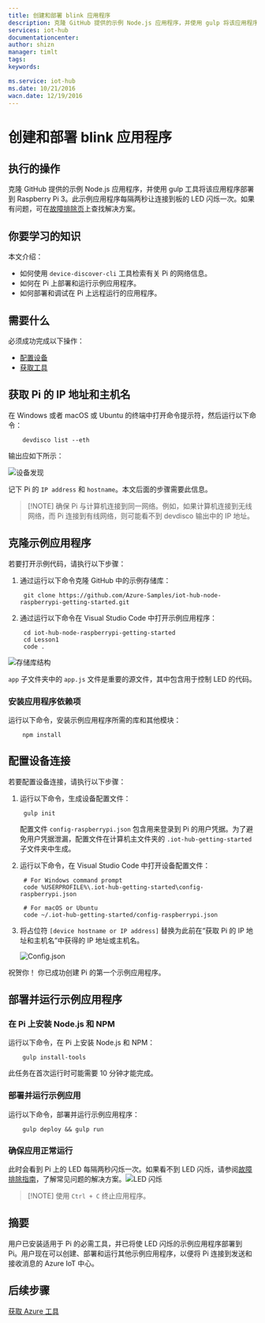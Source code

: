 ```yaml
---
title: 创建和部署 blink 应用程序
description: 克隆 GitHub 提供的示例 Node.js 应用程序，并使用 gulp 将该应用程序部署到 Raspberry Pi 3 板。此示例应用程序每隔两秒让连接到板的 LED 闪烁一次。
services: iot-hub
documentationcenter: 
author: shizn
manager: timlt
tags: 
keywords: 

ms.service: iot-hub
ms.date: 10/21/2016
wacn.date: 12/19/2016
---
```


# 创建和部署 blink 应用程序
## 执行的操作
克隆 GitHub 提供的示例 Node.js 应用程序，并使用 gulp 工具将该应用程序部署到 Raspberry Pi 3。此示例应用程序每隔两秒让连接到板的 LED 闪烁一次。如果有问题，可在[故障排除页](./iot-hub-raspberry-pi-kit-node-troubleshooting.md)上查找解决方案。

## 你要学习的知识
本文介绍：

* 如何使用 `device-discover-cli` 工具检索有关 Pi 的网络信息。
* 如何在 Pi 上部署和运行示例应用程序。
* 如何部署和调试在 Pi 上远程运行的应用程序。

## 需要什么
必须成功完成以下操作：

* [配置设备](./iot-hub-raspberry-pi-kit-node-lesson1-configure-your-device.md)
* [获取工具](./iot-hub-raspberry-pi-kit-node-lesson1-get-the-tools-win32.md)

## 获取 Pi 的 IP 地址和主机名
在 Windows 或者 macOS 或 Ubuntu 的终端中打开命令提示符，然后运行以下命令：

        devdisco list --eth

输出应如下所示：

![设备发现](./media/iot-hub-raspberry-pi-lessons/lesson1/device_discovery.png)  

记下 Pi 的 `IP address` 和 `hostname`。本文后面的步骤需要此信息。

> [!NOTE] 确保 Pi 与计算机连接到同一网络。例如，如果计算机连接到无线网络，而 Pi 连接到有线网络，则可能看不到 devdisco 输出中的 IP 地址。
> 
> 

## 克隆示例应用程序
若要打开示例代码，请执行以下步骤：

1. 通过运行以下命令克隆 GitHub 中的示例存储库：

        git clone https://github.com/Azure-Samples/iot-hub-node-raspberrypi-getting-started.git

2. 通过运行以下命令在 Visual Studio Code 中打开示例应用程序：

        cd iot-hub-node-raspberrypi-getting-started
        cd Lesson1
        code .

![存储库结构](./media/iot-hub-raspberry-pi-lessons/lesson1/vscode-blink-mac.png)  

`app` 子文件夹中的 `app.js` 文件是重要的源文件，其中包含用于控制 LED 的代码。

### 安装应用程序依赖项
运行以下命令，安装示例应用程序所需的库和其他模块：

        npm install

## 配置设备连接
若要配置设备连接，请执行以下步骤：

1. 运行以下命令，生成设备配置文件：

        gulp init

    配置文件 `config-raspberrypi.json` 包含用来登录到 Pi 的用户凭据。为了避免用户凭据泄漏，配置文件在计算机主文件夹的 `.iot-hub-getting-started` 子文件夹中生成。

2. 运行以下命令，在 Visual Studio Code 中打开设备配置文件：

        # For Windows command prompt
        code %USERPROFILE%\.iot-hub-getting-started\config-raspberrypi.json

        # For macOS or Ubuntu
        code ~/.iot-hub-getting-started/config-raspberrypi.json

3. 将占位符 `[device hostname or IP address]` 替换为此前在“获取 Pi 的 IP 地址和主机名”中获得的 IP 地址或主机名。

    ![Config.json](./media/iot-hub-raspberry-pi-lessons/lesson1/vscode-config-mac.png)  

祝贺你！ 你已成功创建 Pi 的第一个示例应用程序。

## 部署并运行示例应用程序
### 在 Pi 上安装 Node.js 和 NPM
运行以下命令，在 Pi 上安装 Node.js 和 NPM：

        gulp install-tools

此任务在首次运行时可能需要 10 分钟才能完成。

### 部署并运行示例应用
运行以下命令，部署并运行示例应用程序：

        gulp deploy && gulp run

### 确保应用正常运行
此时会看到 Pi 上的 LED 每隔两秒闪烁一次。如果看不到 LED 闪烁，请参阅[故障排除指南](./iot-hub-raspberry-pi-kit-node-troubleshooting.md)，了解常见问题的解决方案。![LED 闪烁](./media/iot-hub-raspberry-pi-lessons/lesson1/led_blinking.jpg)

> [!NOTE] 使用 `Ctrl + C` 终止应用程序。
> 
> 

## 摘要
用户已安装适用于 Pi 的必需工具，并已将使 LED 闪烁的示例应用程序部署到 Pi。用户现在可以创建、部署和运行其他示例应用程序，以便将 Pi 连接到发送和接收消息的 Azure IoT 中心。

## 后续步骤
[获取 Azure 工具](./iot-hub-raspberry-pi-kit-node-lesson2-get-azure-tools-win32.md)

<!---HONumber=Mooncake_1212_2016-->